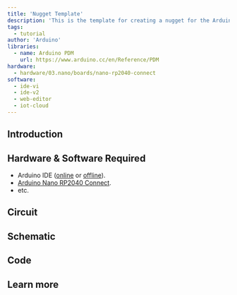 ```yaml
---
title: 'Nugget Template'
description: 'This is the template for creating a nugget for the Arduino Documentation website.'
tags: 
  - tutorial
author: 'Arduino'
libraries: 
  - name: Arduino PDM
    url: https://www.arduino.cc/en/Reference/PDM
hardware:
  - hardware/03.nano/boards/nano-rp2040-connect
software:
  - ide-vi
  - ide-v2
  - web-editor
  - iot-cloud
---
```


<!--Update the frontmatter above with information that fits your nugget. Remove the section that are not relevant or filled in. Note that you must at least fill in the title, description and author.-->

## Introduction

<!-- Write a short introduction to the nugget. This should be maximum three sentences long and summarize what the nugget is about. -->

## Hardware & Software Required

<!-- List the hardware and software needed. This could be the IDEs, libraries but also the hardware such as the board for example. Make sure to link to whatever you are listing. -->

- Arduino IDE ([online](https://create.arduino.cc/) or [offline](https://www.arduino.cc/en/main/software)).
- [Arduino Nano RP2040 Connect](https://store.arduino.cc/nano-rp2040-connect).
- etc.

## Circuit

<!-- Add the image of the circuit here. This section should not need any text following the image, only a well thought alternative image text. -->

## Schematic

<!-- Add the image of the schematic here. This section should not need any text following the image, only a well thought alternative image text. -->

## Code

<!-- Example code for the reader to copy and paste into their own sketch. This section should explain the different sections in the code. -->

## Learn more

<!-- Information on how the reader could delve deeper into the topic. For example linking to other tutorials or projects. -->